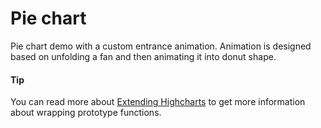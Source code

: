 # Pie chart
Pie chart demo with a custom entrance animation. Animation is designed based on
unfolding a fan and then animating it into donut shape.

####  Tip
You can read more about [Extending Highcharts](https://www.highcharts.com/docs/extending-highcharts/extending-highcharts)
to get more information about wrapping prototype functions.
